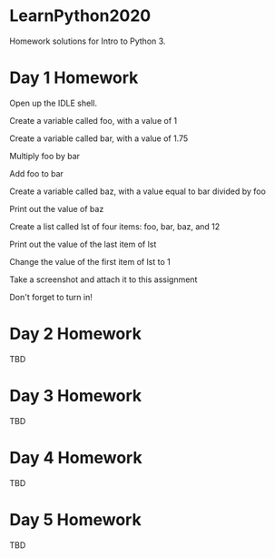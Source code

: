 # LearnPython2020
Homework solutions for Intro to Python 3.

# Day 1 Homework
Open up the IDLE shell.

Create a variable called foo, with a value of 1

Create a variable called bar, with a value of 1.75

Multiply foo by bar

Add foo to bar

Create a variable called baz, with a value equal to bar divided by foo

Print out the value of baz

Create a list called lst of four items: foo, bar, baz, and 12

Print out the value of the last item of lst

Change the value of the first item of lst to 1

Take a screenshot and attach it to this assignment

Don't forget to turn in!

# Day 2 Homework

TBD

# Day 3 Homework

TBD

# Day 4 Homework

TBD

# Day 5 Homework

TBD
